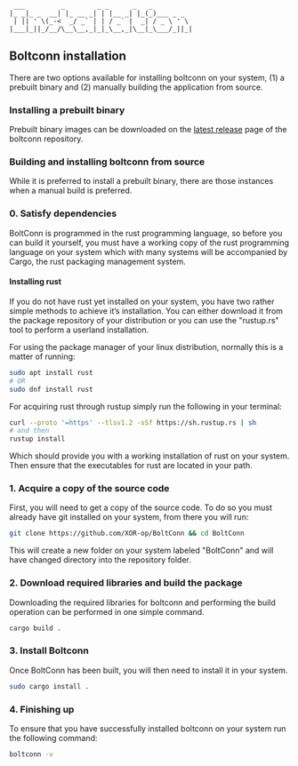 ```text
 ___         _        _ _      _   _
|_ _|_ _  __| |_ __ _| | |__ _| |_(_)___ _ _
 | || ' \(_-<  _/ _` | | / _` |  _| / _ \ ' \
|___|_||_/__/\__\__,_|_|_\__,_|\__|_\___/_||_|

```

## Boltconn installation

There are two options available for installing boltconn on your system, (1) a prebuilt binary and
(2) manually building the application from source.

### Installing a prebuilt binary

Prebuilt binary images can be downloaded on the [latest
release](https://github.com/XOR-op/BoltConn/releases/latest) page of the boltconn repository. 

### Building and installing boltconn from source

While it is preferred to install a prebuilt binary, there are those instances when a manual build is
preferred. 

### 0. Satisfy dependencies

BoltConn is programmed in the rust programming language, so before you can build it yourself, you
must have a working copy of the rust programming language on your system which with many systems
will be accompanied by Cargo, the rust packaging management system. 

#### Installing rust

If you do not have rust yet installed on your system, you have two rather simple methods to achieve
it’s installation. You can either download it from the package repository of your distribution or
you can use the "rustup.rs" tool to perform a userland installation. 

For using the package manager of your linux distribution, normally this is a matter of running:
```bash
sudo apt install rust
# OR
sudo dnf install rust
```

For acquiring rust through rustup simply run the following in your terminal:
```bash
curl --proto '=https' --tlsv1.2 -sSf https://sh.rustup.rs | sh
# and then
rustup install
```
Which should provide you with a working installation of rust on your system. Then ensure that the
executables for rust are located in your path.


### 1. Acquire a copy of the source code

First, you will need to get a copy of the source code. To do so you must already have git installed
on your system, from there you will run:

```bash
git clone https://github.com/XOR-op/BoltConn && cd BoltConn
```

This will create a new folder on your system labeled "BoltConn" and will have changed directory into the repository folder.

### 2. Download required libraries and build the package

Downloading the required libraries for boltconn and performing the build operation can be performed
in one simple command. 

```bash
cargo build .
```

### 3. Install Boltconn

Once BoltConn has been built, you will then need to install it in your system.

```bash
sudo cargo install .
```

### 4. Finishing up

To ensure that you have successfully installed boltconn on your system run the following command:

```bash
boltconn -v
```

